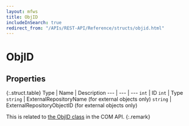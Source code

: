 ```yaml
---
layout: mfws
title: ObjID
includeInSearch: true
redirect_from: "/APIs/REST-API/Reference/structs/objid.html"
---
```


# ObjID

## Properties

{:.struct.table}
Type | Name | Description
--- | --- | ---
`int` | ID
`int` | Type
`string` | ExternalRepositoryName (for external objects only)
`string` | ExternalRepositoryObjectID (for external objects only)

This is related to [the ObjID class](https://www.m-files.com/api/documentation/index.html#MFilesAPI~ObjID.html) in the COM API.
{:.remark}
